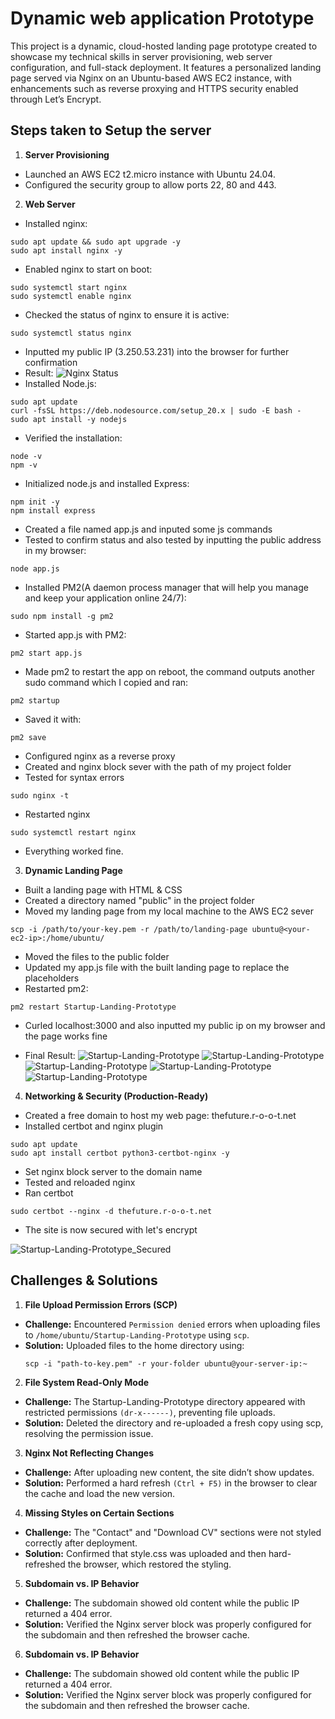 # Dynamic web application Prototype

This project is a dynamic, cloud-hosted landing page prototype created to showcase my technical skills in server provisioning, web server configuration, and full-stack deployment. It features a personalized landing page served via Nginx on an Ubuntu-based AWS EC2 instance, with enhancements such as reverse proxying and HTTPS security enabled through Let’s Encrypt.

## Steps taken to Setup the server
1. **Server Provisioning**
- Launched an AWS EC2 t2.micro instance with Ubuntu 24.04.
- Configured the security group to allow ports 22, 80 and 443.

2. **Web Server**
- Installed nginx:
```
sudo apt update && sudo apt upgrade -y 
sudo apt install nginx -y
```
- Enabled nginx to start on boot:
```
sudo systemctl start nginx
sudo systemctl enable nginx
```
- Checked the status of nginx to ensure it is active:
```
sudo systemctl status nginx
```
- Inputted my public IP (3.250.53.231) into the browser for further confirmation
- Result:
![Nginx Status](./Assets/Nginx%20status.png)
- Installed Node.js:
```
sudo apt update
curl -fsSL https://deb.nodesource.com/setup_20.x | sudo -E bash -
sudo apt install -y nodejs
```
- Verified the installation:
```
node -v
npm -v
```
- Initialized node.js and installed Express:
```
npm init -y
npm install express
```
- Created a file named app.js and inputed some js commands
- Tested to confirm status and also tested by inputting the public address in my browser:
```
node app.js
```
- Installed PM2(A daemon process manager that will help you manage and keep your application online 24/7):
```
sudo npm install -g pm2
```
- Started app.js with PM2:
```
pm2 start app.js
```
- Made pm2 to restart the app on reboot, the command outputs another sudo command which I copied and ran:
```
pm2 startup
```
- Saved it with:
```
pm2 save
```
- Configured nginx as a reverse proxy
- Created and nginx block sever with the path of my project folder
- Tested for syntax errors
```
sudo nginx -t
```
- Restarted nginx
```
sudo systemctl restart nginx
```
- Everything worked fine.

3. **Dynamic Landing Page**
- Built a landing page with HTML & CSS
- Created a directory named "public" in the project folder
- Moved my landing page from my local machine to the AWS EC2 sever
```
scp -i /path/to/your-key.pem -r /path/to/landing-page ubuntu@<your-ec2-ip>:/home/ubuntu/
```
- Moved the files to the public folder
- Updated my app.js file with the built landing page to replace the placeholders
- Restarted pm2:
```
pm2 restart Startup-Landing-Prototype
```
- Curled localhost:3000 and also inputted my public ip on my browser and the page works fine

- Final Result:
![Startup-Landing-Prototype](./Assets/Startup-Landing-Prototype%201.png)
![Startup-Landing-Prototype](./Assets/Startup-Landing-Prototype%202.png)
![Startup-Landing-Prototype](./Assets/Startup-Landing-Prototype%203.png)
![Startup-Landing-Prototype](./Assets/Startup-Landing-Prototype%204.png)
![Startup-Landing-Prototype](./Assets/Startup-Landing-Prototype%205.png)


4. **Networking & Security (Production-Ready)**
- Created a free domain to host my web page: thefuture.r-o-o-t.net
- Installed certbot and nginx plugin
```
sudo apt update
sudo apt install certbot python3-certbot-nginx -y
```
- Set nginx block server to the domain name
- Tested and reloaded nginx
- Ran certbot
```
sudo certbot --nginx -d thefuture.r-o-o-t.net
```
- The site is now secured with let's encrypt

![Startup-Landing-Prototype_Secured](./Assets/Startup-Landing-Prototype_Secured.png)

## Challenges & Solutions

1. **File Upload Permission Errors (SCP)**
- **Challenge:** Encountered `Permission denied` errors when uploading files to `/home/ubuntu/Startup-Landing-Prototype` using `scp`.
- **Solution:** Uploaded files to the home directory using:
  ```
  scp -i "path-to-key.pem" -r your-folder ubuntu@your-server-ip:~
  ```

2. **File System Read-Only Mode**
- **Challenge:** The Startup-Landing-Prototype directory appeared with restricted permissions `(dr-x------)`, preventing file uploads.
- **Solution:** Deleted the directory and re-uploaded a fresh copy using scp, resolving the permission issue.

3. **Nginx Not Reflecting Changes**
- **Challenge:** After uploading new content, the site didn’t show updates.
- **Solution:**  Performed a hard refresh `(Ctrl + F5)` in the browser to clear the cache and load the new version.

4. **Missing Styles on Certain Sections**
- **Challenge:** The "Contact" and "Download CV" sections were not styled correctly after deployment.
- **Solution:**  Confirmed that style.css was uploaded and then hard-refreshed the browser, which restored the styling.

5. **Subdomain vs. IP Behavior**
- **Challenge:** The subdomain showed old content while the public IP returned a 404 error.
- **Solution:**  Verified the Nginx server block was properly configured for the subdomain and then refreshed the browser cache.

6. **Subdomain vs. IP Behavior**
- **Challenge:** The subdomain showed old content while the public IP returned a 404 error.
- **Solution:**  Verified the Nginx server block was properly configured for the subdomain and then refreshed the browser cache.